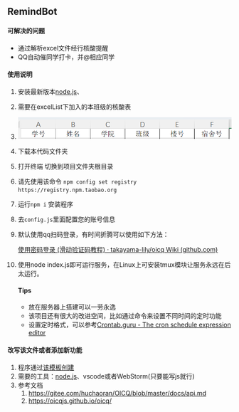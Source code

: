 ## RemindBot

#### 可解决的问题

- 通过解析excel文件经行核酸提醒
- QQ自动催同学打卡，并@相应同学

#### 使用说明

1. 安装最新版本[node.js](https://nodejs.org/zh-cn/)、

2. 需要在excelList下加入的本班级的核酸表

3. ![image-20221109202937090](./assets/image-20221109202937090-1667996995870-1.png)

4. 下载本代码文件夹

5. 打开终端 切换到项目文件夹根目录

6. 请先使用该命令 `npm config set registry https://registry.npm.taobao.org`

7. 运行`npm i` 安装程序

8. 去`config.js`里面配置您的账号信息

9. 默认使用qq扫码登录，有时间折腾可以使用如下方法：

   [使用密码登录 (滑动验证码教程) · takayama-lily/oicq Wiki (github.com)](https://github.com/takayama-lily/oicq/wiki/01.使用密码登录-(滑动验证码教程))

10. 使用node index.js即可运行服务，在Linux上可安装tmux模块让服务永远在后太运行。

    #### Tips

    - 放在服务器上搭建可以一劳永逸
    - 该项目还有很大的改进空间，比如通过命令来设置不同时间的定时功能
    - 设置定时格式，可以参考[Crontab.guru - The cron schedule expression editor](https://crontab.guru/#00_15_*_*_*)

#### 改写该文件或者添加新功能

1. 程序通过[该模板创建](https://github.com/takayama-lily/oicq-template)
2. 需要的工具：[node.js](https://nodejs.org/zh-cn/)、vscode或者WebStorm(只要能写js就行)
3. 参考文档
    1. https://gitee.com/huchaoran/OICQ/blob/master/docs/api.md
    2. https://oicqjs.github.io/oicq/
